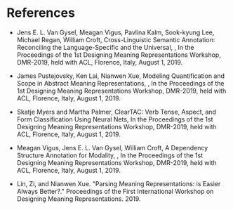 # References

* Jens E. L. Van Gysel, Meagan Vigus, Pavlina Kalm, Sook-kyung Lee, Michael Regan, William Croft, Cross-Linguistic Semantic Annotation: Reconciling the Language-Specific and the Universal, , In the Proceedings of the 1st Designing Meaning Representations Workshop, DMR-2019, held with ACL, Florence, Italy, August 1, 2019.

* James Pustejovsky, Ken Lai, Nianwen Xue, Modeling Quantification and Scope in Abstract Meaning Representations, , In the Proceedings of the 1st Designing Meaning Representations Workshop, DMR-2019, held with ACL, Florence, Italy, August 1, 2019.

* Skatje Myers and Martha Palmer, ClearTAC: Verb Tense, Aspect, and Form Classification Using Neural Nets, In the Proceedings of the 1st Designing Meaning Representations Workshop, DMR-2019, held with ACL, Florence, Italy, August 1, 2019.

* Meagan Vigus, Jens E. L. Van Gysel, William Croft, A Dependency Structure Annotation for Modality, , In the Proceedings of the 1st Designing Meaning Representations Workshop, DMR-2019, held with ACL, Florence, Italy, August 1, 2019.

* Lin, Zi, and Nianwen Xue. "Parsing Meaning Representations: is Easier Always Better?." Proceedings of the First International Workshop on Designing Meaning Representations. 2019.
